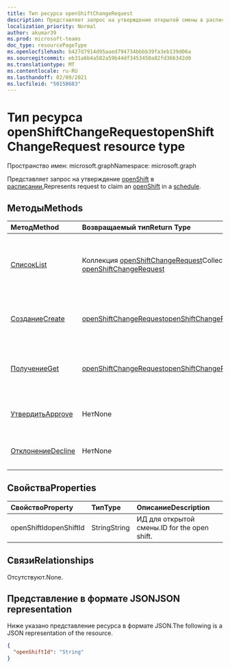 ```yaml
---
title: Тип ресурса openShiftChangeRequest
description: Представляет запрос на утверждение открытой смены в расписании.
localization_priority: Normal
author: akumar39
ms.prod: microsoft-teams
doc_type: resourcePageType
ms.openlocfilehash: b427d7914d95aaed794734bbbb39fa3eb139d06a
ms.sourcegitcommit: eb31a6b4a582a59b44df3453450a82fd366342d0
ms.translationtype: MT
ms.contentlocale: ru-RU
ms.lasthandoff: 02/09/2021
ms.locfileid: "50158683"
---
```

# <a name="openshiftchangerequest-resource-type"></a><span data-ttu-id="3d4e8-103">Тип ресурса openShiftChangeRequest</span><span class="sxs-lookup"><span data-stu-id="3d4e8-103">openShiftChangeRequest resource type</span></span>

<span data-ttu-id="3d4e8-104">Пространство имен: microsoft.graph</span><span class="sxs-lookup"><span data-stu-id="3d4e8-104">Namespace: microsoft.graph</span></span>

<span data-ttu-id="3d4e8-105">Представляет запрос на утверждение [openShift](../resources/openshift.md) в [расписании.](../resources/schedule.md)</span><span class="sxs-lookup"><span data-stu-id="3d4e8-105">Represents request to claim an [openShift](../resources/openshift.md) in a [schedule](../resources/schedule.md).</span></span>

## <a name="methods"></a><span data-ttu-id="3d4e8-106">Методы</span><span class="sxs-lookup"><span data-stu-id="3d4e8-106">Methods</span></span>

| <span data-ttu-id="3d4e8-107">Метод</span><span class="sxs-lookup"><span data-stu-id="3d4e8-107">Method</span></span>       | <span data-ttu-id="3d4e8-108">Возвращаемый тип</span><span class="sxs-lookup"><span data-stu-id="3d4e8-108">Return Type</span></span> | <span data-ttu-id="3d4e8-109">Описание</span><span class="sxs-lookup"><span data-stu-id="3d4e8-109">Description</span></span> |
|:-------------|:------------|:------------|
| [<span data-ttu-id="3d4e8-110">Список</span><span class="sxs-lookup"><span data-stu-id="3d4e8-110">List</span></span>](../api/openshiftchangerequest-list.md) | <span data-ttu-id="3d4e8-111">Коллекция [openShiftChangeRequest](openshiftchangerequest.md)</span><span class="sxs-lookup"><span data-stu-id="3d4e8-111">Collection of [openShiftChangeRequest](openshiftchangerequest.md)</span></span> | <span data-ttu-id="3d4e8-112">Список свойств и связей объектов **openShiftChangeRequest** в команде.</span><span class="sxs-lookup"><span data-stu-id="3d4e8-112">List the properties and relationships of **openShiftChangeRequest** objects in a team.</span></span> |
| [<span data-ttu-id="3d4e8-113">Создание</span><span class="sxs-lookup"><span data-stu-id="3d4e8-113">Create</span></span>](../api/openshiftchangerequest-post.md) | [<span data-ttu-id="3d4e8-114">openShiftChangeRequest</span><span class="sxs-lookup"><span data-stu-id="3d4e8-114">openShiftChangeRequest</span></span>](openshiftchangerequest.md) | <span data-ttu-id="3d4e8-115">Создание экземпляра объекта **openShiftChangeRequest.**</span><span class="sxs-lookup"><span data-stu-id="3d4e8-115">Create an instance of an **openShiftChangeRequest** object.</span></span> |
| [<span data-ttu-id="3d4e8-116">Получение</span><span class="sxs-lookup"><span data-stu-id="3d4e8-116">Get</span></span>](../api/openshiftchangerequest-get.md) | [<span data-ttu-id="3d4e8-117">openShiftChangeRequest</span><span class="sxs-lookup"><span data-stu-id="3d4e8-117">openShiftChangeRequest</span></span>](openshiftchangerequest.md) | <span data-ttu-id="3d4e8-118">Чтение свойств и связей объекта **openShiftChangeRequest.**</span><span class="sxs-lookup"><span data-stu-id="3d4e8-118">Read the properties and relationships of an **openShiftChangeRequest** object.</span></span> |
|[<span data-ttu-id="3d4e8-119">Утвердить</span><span class="sxs-lookup"><span data-stu-id="3d4e8-119">Approve</span></span>](../api/openshiftchangerequest-approve.md)|<span data-ttu-id="3d4e8-120">Нет</span><span class="sxs-lookup"><span data-stu-id="3d4e8-120">None</span></span>|<span data-ttu-id="3d4e8-121">Утверждение запроса на изменение открытой смены.</span><span class="sxs-lookup"><span data-stu-id="3d4e8-121">Approve an open shift change request.</span></span>|
|[<span data-ttu-id="3d4e8-122">Отклонение</span><span class="sxs-lookup"><span data-stu-id="3d4e8-122">Decline</span></span>](../api/openshiftchangerequest-decline.md)|<span data-ttu-id="3d4e8-123">Нет</span><span class="sxs-lookup"><span data-stu-id="3d4e8-123">None</span></span>| <span data-ttu-id="3d4e8-124">Отклонение запроса на изменение открытой смены.</span><span class="sxs-lookup"><span data-stu-id="3d4e8-124">Decline an open shift change request.</span></span>|

## <a name="properties"></a><span data-ttu-id="3d4e8-125">Свойства</span><span class="sxs-lookup"><span data-stu-id="3d4e8-125">Properties</span></span>

| <span data-ttu-id="3d4e8-126">Свойство</span><span class="sxs-lookup"><span data-stu-id="3d4e8-126">Property</span></span>     | <span data-ttu-id="3d4e8-127">Тип</span><span class="sxs-lookup"><span data-stu-id="3d4e8-127">Type</span></span>        | <span data-ttu-id="3d4e8-128">Описание</span><span class="sxs-lookup"><span data-stu-id="3d4e8-128">Description</span></span> |
|:-------------|:------------|:------------|
|<span data-ttu-id="3d4e8-129">openShiftId</span><span class="sxs-lookup"><span data-stu-id="3d4e8-129">openShiftId</span></span>|<span data-ttu-id="3d4e8-130">String</span><span class="sxs-lookup"><span data-stu-id="3d4e8-130">String</span></span>| <span data-ttu-id="3d4e8-131">ИД для открытой смены.</span><span class="sxs-lookup"><span data-stu-id="3d4e8-131">ID for the open shift.</span></span>|

## <a name="relationships"></a><span data-ttu-id="3d4e8-132">Связи</span><span class="sxs-lookup"><span data-stu-id="3d4e8-132">Relationships</span></span>

<span data-ttu-id="3d4e8-133">Отсутствуют.</span><span class="sxs-lookup"><span data-stu-id="3d4e8-133">None.</span></span>

## <a name="json-representation"></a><span data-ttu-id="3d4e8-134">Представление в формате JSON</span><span class="sxs-lookup"><span data-stu-id="3d4e8-134">JSON representation</span></span>

<span data-ttu-id="3d4e8-135">Ниже указано представление ресурса в формате JSON.</span><span class="sxs-lookup"><span data-stu-id="3d4e8-135">The following is a JSON representation of the resource.</span></span>

<!-- {
  "blockType": "resource",
  "optionalProperties": [

  ],
  "@odata.type": "microsoft.graph.openShiftChangeRequest"
}-->

```json
{
  "openShiftId": "String"
}
```

<!-- uuid: 16cd6b66-4b1a-43a1-adaf-3a886856ed98
2019-02-04 14:57:30 UTC -->
<!-- {
  "type": "#page.annotation",
  "description": "openShiftChangeRequest resource",
  "keywords": "",
  "section": "documentation",
  "tocPath": ""
}-->

